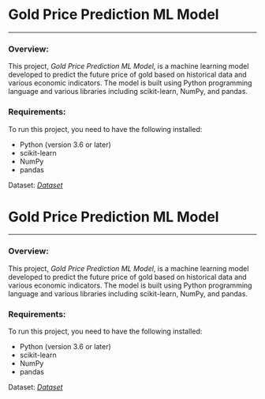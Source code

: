 # Gold Price Prediction ML Model

---

### Overview:

This project, *Gold Price Prediction ML Model*, is a machine learning model developed to predict the future price of gold based on historical data and various economic indicators. The model is built using Python programming language and various libraries including scikit-learn, NumPy, and pandas.

### Requirements:

To run this project, you need to have the following installed:

- Python (version 3.6 or later)
- scikit-learn
- NumPy
- pandas

Dataset: [*Dataset*](https://drive.google.com/file/d/1d2JDDryHKLq_-tO2T8I0zTPTggIAjZ5Y/view?usp=drive_link)
# Gold Price Prediction ML Model

---

### Overview:

This project, *Gold Price Prediction ML Model*, is a machine learning model developed to predict the future price of gold based on historical data and various economic indicators. The model is built using Python programming language and various libraries including scikit-learn, NumPy, and pandas.

### Requirements:

To run this project, you need to have the following installed:

- Python (version 3.6 or later)
- scikit-learn
- NumPy
- pandas

Dataset: [*Dataset*](https://drive.google.com/file/d/1d2JDDryHKLq_-tO2T8I0zTPTggIAjZ5Y/view?usp=drive_link)
